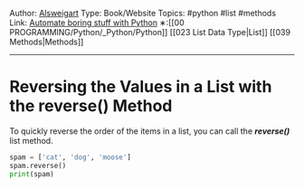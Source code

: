 Author: [Alsweigart](https://alsweigart.com/)
Type: Book/Website
Topics: #python #list #methods
Link: [Automate boring stuff with Python](https://automatetheboringstuff.com/)
∗:[[00 PROGRAMMING/Python/_Python/Python]]  [[023 List Data Type|List]] [[039 Methods|Methods]] 

---
# Reversing the Values in a List with the reverse() Method


To quickly reverse the order of the items in a list, you can call the ___reverse()___ list method.

```python
spam = ['cat', 'dog', 'moose']
spam.reverse()
print(spam)
```